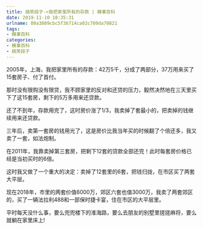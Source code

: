 ```yaml
---
title: 搞笑段子->我把家里所有的存款 | 糗事百科
date: 2019-11-10 18:35:31
urlname: 09a3809cbc5f36714ca02c709da70821
tags: 
- 糗事百科
categories:
- 糗事百科
- 搞笑段子
---
```

2005年，上海，我把家里所有的存款：42万5千，分成了两部分，37万用来买了15套房子、付了首付。

那时没有限购没有限贷，我不顾家里的反对和还贷的压力，毅然决然地在三天里买下了这15套房，剩下的5万多用来还贷款。

还了不到年，存款用完了，这时房价涨了1/3，我卖掉了套最小的，把卖掉的钱继续用来还贷款。

三年后，卖第一套房的钱用光了，这是房价比我当年买的时候翻了个倍还多，我又卖了一套，如法炮制。

在2011年，我靠卖掉第三套房，把剩下12套的贷款全部还完！此时每套房价格已经是当初买时的6倍。

这时我又做了一个重大的决定：卖掉了12套里的6套，把钱归拢，在市区买了两套大平层。

现在2018年，市里的两套价值6000万，郊区六套也值3000万，我卖了两套郊区的，买了一辆法拉利488和一部保时捷卡宴，住在市区的大平层里。

平时每天没什么事，要么兜兜楼下的淮海路，要么去朋友的别墅里搓搓麻将，要么就躺在家里床上!


